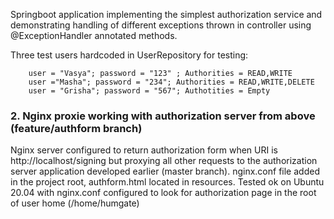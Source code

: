 Springboot application implementing the simplest authorization service and demonstrating handling 
of different exceptions thrown in controller using @ExceptionHandler annotated methods.

Three test users hardcoded in UserRepository for testing:

        user = "Vasya"; password = "123" ; Authorities = READ,WRITE
        user ="Masha"; password = "234"; Authorities = READ,WRITE,DELETE
        user = "Grisha"; password = "567"; Authotities = Empty

### 2. Nginx proxie working with authorization server from above (feature/authform branch)
Nginx server configured to return authorization form when URI is http://localhost/signing but proxying all
other requests to the authorization server application developed earlier (master branch). nginx.conf file 
added in the project root, authform.html located in resources. Tested ok on Ubuntu 20.04 with nginx.conf 
configured to look for authorization page in the root of user home (/home/humgate)

